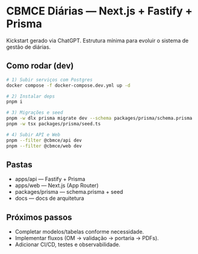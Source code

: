 # CBMCE Diárias — Next.js + Fastify + Prisma

Kickstart gerado via ChatGPT. Estrutura mínima para evoluir o sistema de gestão de diárias.

## Como rodar (dev)

```bash
# 1) Subir serviços com Postgres
docker compose -f docker-compose.dev.yml up -d

# 2) Instalar deps
pnpm i

# 3) Migrações e seed
pnpm -w dlx prisma migrate dev --schema packages/prisma/schema.prisma
pnpm -w tsx packages/prisma/seed.ts

# 4) Subir API e Web
pnpm --filter @cbmce/api dev
pnpm --filter @cbmce/web dev
```

## Pastas

- apps/api — Fastify + Prisma
- apps/web — Next.js (App Router)
- packages/prisma — schema.prisma + seed
- docs — docs de arquitetura

## Próximos passos
- Completar modelos/tabelas conforme necessidade.
- Implementar fluxos (OM → validação → portaria → PDFs).
- Adicionar CI/CD, testes e observabilidade.
